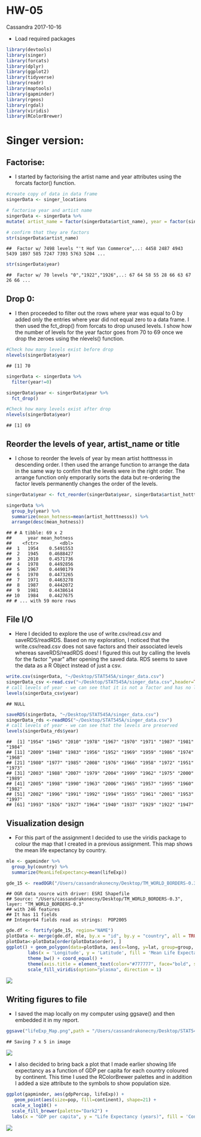 HW-05
================
Cassandra
2017-10-16

-   Load required packages

``` r
library(devtools)
library(singer)
library(forcats)
library(dplyr)
library(ggplot2)
library(tidyverse)
library(readr)
library(maptools)
library(gapminder)
library(rgeos)
library(rgdal)
library(viridis)
library(RColorBrewer)
```

Singer version:
===============

Factorise:
----------

-   I started by factorising the artist name and year attributes using the forcats factor() function.

``` r
#create copy of data in data frame
singerData <- singer_locations

# factorise year and artist name
singerData <- singerData %>%
mutate( artist_name = factor(singerData$artist_name), year = factor(singerData$year))

# confirm that they are factors
str(singerData$artist_name)
```

    ##  Factor w/ 7498 levels "'t Hof Van Commerce",..: 4458 2487 4943 5439 1897 585 7247 7393 5763 5204 ...

``` r
str(singerData$year)
```

    ##  Factor w/ 70 levels "0","1922","1926",..: 67 64 58 55 28 66 63 67 26 66 ...

Drop 0:
-------

-   I then proceeded to filter out the rows where year was equal to 0 by added only the entries where year did not equal zero to a data frame. I then used the fct\_drop() from forcats to drop unused levels. I show how the number of levels for the year factor goes from 70 to 69 once we drop the zeroes using the nlevels() function.

``` r
#Check how many levels exist before drop
nlevels(singerData$year)
```

    ## [1] 70

``` r
singerData <- singerData %>% 
  filter(year!=0)

singerData$year <- singerData$year %>%
  fct_drop()

#Check how many levels exist after drop 
nlevels(singerData$year)
```

    ## [1] 69

Reorder the levels of year, artist\_name or title
-------------------------------------------------

-   I chose to reorder the levels of year by mean artist hotttnesss in descending order. I then used the arrange function to arrange the data in the same way to confirn that the levels were in the right order. The arrange function only emporarily sorts the data but re-ordering the factor levels permanently changes the order of the levels.

``` r
singerData$year <- fct_reorder(singerData$year, singerData$artist_hotttnesss, mean, .desc = TRUE)

singerData %>%
  group_by(year) %>%
  summarize(mean_hotness=mean(artist_hotttnesss)) %>%
  arrange(desc(mean_hotness))
```

    ## # A tibble: 69 x 2
    ##      year mean_hotness
    ##    <fctr>        <dbl>
    ##  1   1954    0.5491553
    ##  2   1945    0.4688427
    ##  3   2010    0.4571736
    ##  4   1978    0.4492856
    ##  5   1967    0.4490179
    ##  6   1970    0.4473265
    ##  7   1971    0.4463278
    ##  8   1987    0.4442072
    ##  9   1981    0.4438614
    ## 10   1984    0.4427675
    ## # ... with 59 more rows

File I/O
--------

-   Here I decided to explore the use of write.csv/read.csv and saveRDS/readRDS. Based on my exploration, I noticed that the write.csv/read.csv does not save factors and their associated levels whereas saveRDS/readRDS does! I figured this out by calling the levels for the factor "year" after opening the saved data. RDS seems to save the data as a R Object instead of just a csv.

``` r
write.csv(singerData, "~/Desktop/STAT545A/singer_data.csv")
singerData_csv <-read.csv("~/Desktop/STAT545A/singer_data.csv",header=TRUE)
# call levels of year - we can see that it is not a factor and has no levels
levels(singerData_csv$year)
```

    ## NULL

``` r
saveRDS(singerData, "~/Desktop/STAT545A/singer_data.csv")
singerData_rds <-readRDS("~/Desktop/STAT545A/singer_data.csv")
# call levels of year - we can see that the levels are preserved
levels(singerData_rds$year)
```

    ##  [1] "1954" "1945" "2010" "1978" "1967" "1970" "1971" "1987" "1981" "1984"
    ## [11] "2009" "1948" "1983" "1956" "1952" "1969" "1959" "1986" "1974" "1968"
    ## [21] "1980" "1977" "1985" "2008" "1976" "1966" "1958" "1972" "1951" "1973"
    ## [31] "2003" "1988" "2007" "1979" "2004" "1999" "1962" "1975" "2000" "1989"
    ## [41] "2005" "1998" "1990" "1963" "2006" "1965" "1957" "1995" "1960" "1982"
    ## [51] "2002" "1996" "1991" "1992" "1994" "1955" "1961" "2001" "1953" "1997"
    ## [61] "1993" "1926" "1927" "1964" "1940" "1937" "1929" "1922" "1947"

Visualization design
--------------------

-   For this part of the assignment I decided to use the viridis package to colour the map that I created in a previous assignment. This map shows the mean life expectancy by country.

``` r
mle <- gapminder %>%
  group_by(country) %>%
  summarize(MeanLifeExpectancy=mean(lifeExp))

gde_15 <- readOGR("/Users/cassandrakonecny/Desktop/TM_WORLD_BORDERS-0.3", layer = "TM_WORLD_BORDERS-0.3")
```

    ## OGR data source with driver: ESRI Shapefile 
    ## Source: "/Users/cassandrakonecny/Desktop/TM_WORLD_BORDERS-0.3", layer: "TM_WORLD_BORDERS-0.3"
    ## with 246 features
    ## It has 11 fields
    ## Integer64 fields read as strings:  POP2005

``` r
gde.df <- fortify(gde_15, region="NAME")
plotData <- merge(gde.df, mle, by.x = "id", by.y = "country", all = TRUE)
plotData<-plotData[order(plotData$order), ] 
ggplot() + geom_polygon(data=plotData, aes(x=long, y=lat, group=group, fill=MeanLifeExpectancy),colour='black') +
        labs(x = 'Longitude', y = 'Latitude', fill = 'Mean Life Expectancy') +
        theme_bw() + coord_equal() +
        theme(axis.title = element_text(color="#777777", face="bold", size=12)) +
        scale_fill_viridis(option="plasma", direction = 1)
```

![](HW-05_files/figure-markdown_github-ascii_identifiers/unnamed-chunk-6-1.png)

Writing figures to file
-----------------------

-   I saved the map locally on my computer using ggsave() and then embedded it in my report.

``` r
ggsave("lifeExp_Map.png",path = "/Users/cassandrakonecny/Desktop/STAT545A")
```

    ## Saving 7 x 5 in image

![](/Users/cassandrakonecny/Desktop/STAT545A/lifeExp_Map.png)

-   I also decided to bring back a plot that I made earlier showing life expectancy as a function of GDP per capita for each country coloured by continent. This time I used the RColorBrewer palettes and in addition I added a size attribute to the symbols to show population size.

``` r
ggplot(gapminder, aes(gdpPercap, lifeExp)) + 
   geom_point(aes(size=pop, fill=continent), shape=21) +
  scale_x_log10() +
  scale_fill_brewer(palette="Dark2") +
  labs(x = "GDP per capita", y = "Life Expectancy (years)", fill = 'Continent', size = "Population Size")
```

![](HW-05_files/figure-markdown_github-ascii_identifiers/unnamed-chunk-8-1.png)

